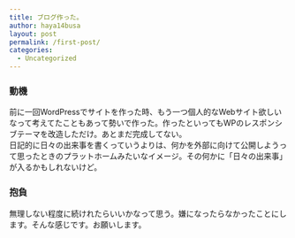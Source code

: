 ```yaml
---
title: ブログ作った。
author: haya14busa
layout: post
permalink: /first-post/
categories:
  - Uncategorized
---
```

### 動機

前に一回WordPressでサイトを作った時、もう一つ個人的なWebサイト欲しいなって考えてたこともあって勢いで作った。作ったといってもWPのレスポンシブテーマを改造しただけ。あとまだ完成してない。  
日記的に日々の出来事を書くっていうよりは、何かを外部に向けて公開しようって思ったときのプラットホームみたいなイメージ。その何かに「日々の出来事」が入るかもしれないけど。

### 抱負

無理しない程度に続けれたらいいかなって思う。嫌になったらなかったことにします。そんな感じです。お願いします。